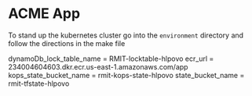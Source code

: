 # ACME App

To stand up the kubernetes cluster go into the `environment` directory and follow the directions in the make file




dynamoDb_lock_table_name = RMIT-locktable-hlpovo
ecr_url = 234004604603.dkr.ecr.us-east-1.amazonaws.com/app
kops_state_bucket_name = rmit-kops-state-hlpovo
state_bucket_name = rmit-tfstate-hlpovo